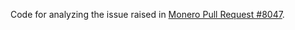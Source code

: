 Code for analyzing the issue raised in [Monero Pull Request #8047](https://github.com/monero-project/monero/pull/8047).

